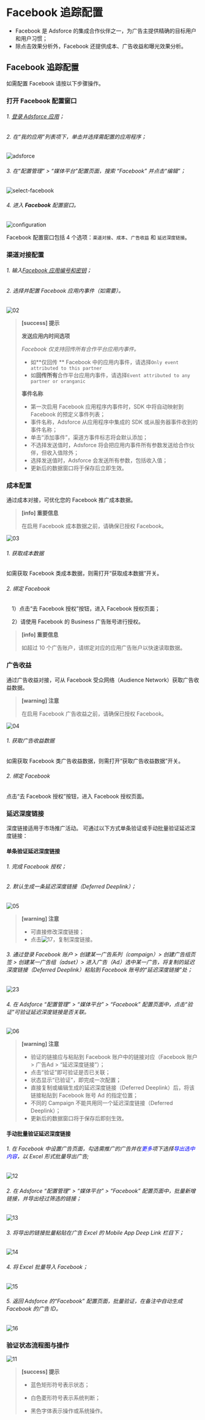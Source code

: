 # Facebook 追踪配置

* Facebook 是 Adsforce 的集成合作伙伴之一，为广告主提供精确的目标用户和用户习惯；
* 除点击效果分析外，Facebook 还提供成本、广告收益和曝光效果分析。

## Facebook 追踪配置

如需配置 Facebook 请按以下步骤操作。

### 打开 **Facebook** 配置窗口

###### 1. [登录 Adsforce 应用](<https://demo-portal.adsforce.io/login>)；

###### 2. 在“我的应用”列表项下，单击并选择需配置的应用程序；

![adsforce](adsforce.png)

###### 3. 在“配置管理” > “媒体平台”配置页面，搜索 “Facebook” 并点击“编辑”；

![select-facebook](select-facebook.png)

###### 4. 进入 **Facebook** 配置窗口。

![configuration](configuration.png)

 

Facebook 配置窗口包括 4 个选项：`渠道对接`、`成本`、`广告收益` 和 `延迟深度链接`。

### 渠道对接配置

###### 1. 输入[Facebook 应用编号和密钥](facebook-app-id-facebook-app-secret-configuration/README.md)；

###### 2. 选择并配置 Facebook 应用内事件（如需要）。

 ![02](02.png)
 
> **[success] 提示**
>
> **发送应用内时间选项**
> 
> *Facebook 仅支持回传所有合作平台应用内事件。*
>
> * 如**仅回传 ** Facebook 中的应用内事件，请选择`Only event attributed to this partner`
> * 如**回传所有**合作平台应用内事件，请选择`Event attributed to any partner or oranganic`
>
> **事件名称**
> * 第一次启用 Facebook 应用程序内事件时，SDK 中将自动映射到 Facebook 的预定义事件列表；
> * 事件名称，Adsforce 从应用程序中集成的 SDK 或从服务器事件收到的事件名称；
> * 单击“添加事件”，渠道方事件标志将会默认添加；
> * 不选择发送值时，Adsforce 将会把应用内事件所有参数发送给合作伙伴，但收入值除外；
> * 选择发送值时，Adsforce 会发送所有参数，包括收入值；
> * 更新后的数据窗口将于保存后立即生效。
>

### 成本配置

通过成本对接，可优化您的 Facebook 推广成本数据。
> **[info] 重要信息**
>
> 在启用 Facebook 成本数据之前，请确保已授权 Facebook。


 ![03](03.png)

###### 1. 获取成本数据

   如需获取 Facebook 类成本数据，则需打开“获取成本数据”开关。

###### 2. 绑定 Facebook

&ensp;&ensp;1）点击“去 Facebook 授权”按钮，进入 Facebook 授权页面；

&ensp;&ensp;2）请使用 Facebook 的 Business 广告账号进行授权。
> **[info] 重要信息**
>
> 如超过 10 个广告账户，请绑定对应的应用广告账户以快速读取数据。


### 广告收益

通过广告收益对接，可从 Facebook 受众网络（Audience Network）获取广告收益数据。

> **[warning] 注意**
>
> 在启用 Facebook 广告收益之前，请确保已授权 Facebook。

 ![04](04.png)

###### 1. 获取广告收益数据

  如需获取 Facebook 类广告收益数据，则需打开“获取广告收益数据”开关。

###### 2. 绑定 Facebook

   点击“去 Facebook 授权”按钮，进入 Facebook 授权页面。

### 延迟深度链接

深度链接适用于市场推广活动。
可通过以下方式单条验证或手动批量验证延迟深度链接：

#### 单条验证延迟深度链接

###### 1. 完成 Facebook 授权；

###### 2. 默认生成一条延迟深度链接（Deferred Deeplink）；
![05](05.png)

> **[warning] 注意**
> - 可直接修改深度链接；
> - 点击![17](17.png)，复制深度链接。

###### 3. 通过登录 Facebook 账户 > 创建某一广告系列（campaign）> 创建广告组页签 > 创建某一广告组（adset）> 进入广告（Ad）选中某一广告，将复制的延迟深度链接（Deferred Deeplink）粘贴到 Facebook 账号的“延迟深度链接”处；
![23](23.png)

###### 4. 在 Adsforce “配置管理” > “媒体平台” > “Facebook” 配置页面中，点击“验证”可验证延迟深度链接是否关联。

![06](06.png)

> **[warning] 注意**
>
> * 验证的链接应与粘贴到 Facebook 账户中的链接对应（Facebook 账户 > 广告Ad > “延迟深度链接”）；
> * 点击“验证”即可验证是否已关联；
> * 状态显示“已验证”，即完成一次配置；
> * 直接复制或编辑生成的延迟深度链接（Deferred Deeplink）后，将该链接粘贴到 Facebook 账号 Ad 的指定位置；
> * 不同的 Campaign 不能共用同一个延迟深度链接（Deferred Deeplink）；
> * 更新后的数据窗口将于保存后即刻生效。

#### 手动批量验证延迟深度链接
###### 1. 在 Facebook 中设置广告页面，勾选需推广的广告并在<span style="color: blue;">更多</span>项下选择<span style="color: blue;">导出选中内容</span>，以 Excel 形式批量导出广告;

![12](12.png)

###### 2. 在 Adsforce “配置管理” > “媒体平台” > “Facebook” 配置页面中，批量新增链接，并导出经过筛选的链接；

![13](13.png)

###### 3. 将导出的链接批量粘贴在广告 Excel 的 Mobile App Deep Link 栏目下；

![14](14.png)

###### 4. 将 Excel 批量导入 Facebook；

![15](15.png)

###### 5. 返回 Adsforce 的“Facebook” 配置页面，批量验证，在备注中自动生成 Facebook 的广告 ID。

![16](16.png)

### 验证状态流程图与操作


![11](11.png)

> **[success] 提示**
> 
> - 蓝色矩形符号表示状态；
> 
> - 白色菱形符号表示系统判断；
> 
> - 黑色字体表示操作或系统操作。
